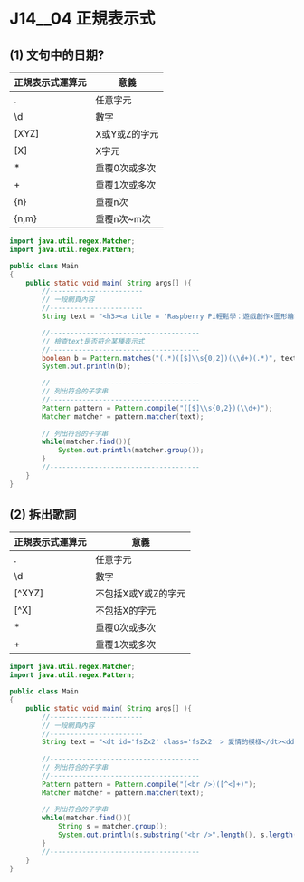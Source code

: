 # J14__04 正規表示式


## (1) 文句中的日期?


| 正規表示式運算元 | 意義                  |
| --------------- | -------------------- |
| .               | 任意字元              |
| \d              | 數字                 |
| [XYZ]           | X或Y或Z的字元         |
| [X]             | X字元                |
| *               | 重覆0次或多次         |
| +               | 重覆1次或多次         |
| {n}             | 重覆n次               |
| {n,m}           | 重覆n次~m次           |

```java
import java.util.regex.Matcher;
import java.util.regex.Pattern;

public class Main
{
    public static void main( String args[] ){    
        //-----------------------
        // 一段網頁內容
        //-----------------------
        String text = "<h3><a title = 'Raspberry Pi輕鬆學：遊戲創作×圖形繪製×音樂創作×程式設計×Minecraft×音樂播放器'></a></h3><p><span class='pricing'><del>$400</del> 售價: $312</span> 購買後立即進貨</p><h3><a title ='Oracle PL/SQL程式設計(暢銷回饋版)'></a></h3><p><span class='pricing'><del>$580</del> 售價: $452</span> 購買後立即進貨</p><h3><a title='街頭藝術浪潮：街上的美術館，一線藝術家、經紀畫廊、英倫現場 直擊訪談'></a></h3><p><span class='pricing'><del>$470</del> 貴賓價: $423</span> 購買後立即進貨</p>";

        //-------------------------------------
        // 檢查text是否符合某種表示式
        //-------------------------------------     
        boolean b = Pattern.matches("(.*)([$]\\s{0,2})(\\d+)(.*)", text);
        System.out.println(b); 

        //-------------------------------------
        // 列出符合的子字串
        //-------------------------------------          
        Pattern pattern = Pattern.compile("([$]\\s{0,2})(\\d+)");
        Matcher matcher = pattern.matcher(text);
		
        // 列出符合的子字串		
        while(matcher.find()){
            System.out.println(matcher.group());
        }  
        //-------------------------------------         
    }
}
```




## (2) 拆出歌詞


| 正規表示式運算元 | 意義                  |
| --------------- | -------------------- |
| .               | 任意字元              |
| \d              | 數字                 |
| [^XYZ]          | 不包括X或Y或Z的字元   |
| [^X]            | 不包括X的字元         |
| *               | 重覆0次或多次         |
| +               | 重覆1次或多次         |

```java
import java.util.regex.Matcher;
import java.util.regex.Pattern;

public class Main
{
    public static void main( String args[] ){    
        //-----------------------
        // 一段網頁內容
        //-----------------------
        String text = "<dt id='fsZx2' class='fsZx2' > 愛情的模樣</dt><dd id='fsZx3' class='fsZx3'><br />作詞：阿信<br />作曲：阿信<br />編曲：五月天<br /><br />＊你是巨大的海洋　我是雨下在你身上<br />　我失去了自己的形狀　我看到遠方　愛情的模樣<br /><br />曾經孤單的徬徨　曾經相信曾經失望<br />你穿過了重重的迷惘　那愛的慌張　終於要解放<br /><br />＃你是誰　叫我狂戀　教我勇敢的挑戰全世界<br />　在一樣的身體裡面　一樣有愛與被愛的感覺<br />　我愛誰　已無所謂　沒有誰能將愛情劃界限<br />";
        
        //-------------------------------------
        // 列出符合的子字串
        //-------------------------------------          
        Pattern pattern = Pattern.compile("(<br />)([^<]+)");
        Matcher matcher = pattern.matcher(text);
		
        // 列出符合的子字串		
        while(matcher.find()){
            String s = matcher.group();
            System.out.println(s.substring("<br />".length(), s.length()).trim());
        }  
        //-------------------------------------         
    }
}
```
